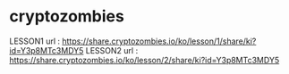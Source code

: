 # cryptozombies

LESSON1 url : https://share.cryptozombies.io/ko/lesson/1/share/ki?id=Y3p8MTc3MDY5
LESSON2 url : https://share.cryptozombies.io/ko/lesson/2/share/ki?id=Y3p8MTc3MDY5
